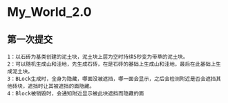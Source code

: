 # My_World_2.0

## 第一次提交

```
1：以石砖为基类创建的泥土块，泥土块上层为空时持续5秒变为带草的泥土块。
2：可以随机生成山和洼地，先生成石砖，在是石砖的基础上生成山和洼地，最后在此基础上生成泥土块。
3：BLock生成时，全身为隐藏，哪面没被遮挡，哪一面会显示，之后会检测附近是否会遮挡其他砖块，遮挡时让其被遮挡的面隐藏。
4：Block被销毁时，会通知附近显示被此块遮挡而隐藏的面
```


